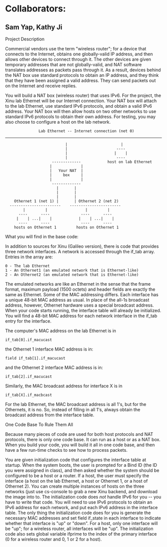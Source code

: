 # Collaborators:
## Sam Yap, Kathy Ji


Project Description


  Commercial vendors use the term "wireless router"; for a device that
connects to the Internet, obtains one globally-valid IP address, and then
allows other devices to connect through it.  The other devices are given
temporary addresses that are not globally-valid, and NAT software
translates addresses as packets pass through it.  As a result, devices
behind the NAT box use standard protocols to obtain an IP address, and
they think that they have been assigned a valid address.  They can send
packets out on the Internet and receive replies.

   You will build a NAT box (wireless router) that uses IPv6. For the
project, the Xinu lab Ethernet will be our Internet connection.  Your
NAT box will attach to the lab Ethernet, use standard IPv6 protocols,
and obtain a valid IPv6 address.  Your NAT box will then allow hosts
on two other networks to use standard IPv6 protocols to obtain their
own address.  For testing, you may also choose to configure a host on
the lab network.


                   Lab Ethernet -- Internet connection (net 0)
------------------------------------------------------------------------
                               |                        |
                               |                      ----
                               |                     |    |
                               |                      ----
                         -------------            host on lab Ethernet
                        |             |
                        |   Your NAT  |
                        |     box     |
                        |             |
                         -------------
                           |       |
                           |       |
                           |       |
        Othernet 1 (net 1) |       | Othernet 2 (net 2)
      -----------------------    -----------------------
            |         |                 |         |
          ----      ----              ----      ----
         |    | ...|    |            |    | ...|    |
          ----      ----              ----      ----
        hosts on Othernet 1         hosts on Othernet 1


What you will find in the base code:

   In addition to sources for Xinu (Galileo version), there is code that
provides three network interfaces.  A network is accessed through the
if_tab array.  Entries in the array are:

	0 - The lab Ethernet
	1 - An Othernet1 (an emulated network that is Ethernet-like)
	2 - An Othernet2 (an emulated network that is Ethernet-like)

The emulated networks are like an Ethernet in the sense that the frame
format, maximum payload (1500 octets) and header fields are exactly the
same as Ethernet.  Some of the MAC addressing differs.  Each interface
has a unique 48-bit MAC address as usual.   In place of the all-1s
broadcast address, however, Othernet hardware uses a special broadcast
address.  When your code starts running, the interface table will already
be initialized.  You will find a 48-bit MAC address for each network
interface in the if_tab entry for the interface.

The computer's MAC address on the lab Ethernet is in

	if_tab[0].if_macucast

the Othernet 1 interface MAC address is in:

	field if_tab[1].if_macucast

and the Othernet 2 interface MAC address is in:

	if_tab[2].if_macucast

Similarly, the MAC broadcast address for interface X is in

	if_tab[X].if_macbcast

For the lab Ethernet, the MAC broadcast address is all 1's, but for the
Othernets, it is no.  So, instead of filling in all 1's, always obtain the
broadcast address from the interface table.

One Code Base To Rule Them All

   Because many pieces of code are used for both host protocols and NAT
protocols, there is only one code base.  It can run as a host or as a
NAT box.  When you build your code, you will build it all in one code
base, and then have a few run-time checks to see how to process packets.

   You are given initialization code that configures the interface table
at startup.  When the system boots, the user is prompted for a Bind ID
(the ID you were assigned in class), and then asked whether the system
should be configured to  be a host or a router.  If a host, the user must
specify the interface (a host on the lab Ethernet, a host or Othernet 1,
or a host of Othernet 2).  You can create multiple instances of hosts on
the three networks (just use cs-console to grab a new Xinu backend, and
download the image into to.  The initialization code does *not* handle
IPv6 for you -- you have to write that code.  You will need to use IPv6
protocols to obtain an IPv6 address for each network, and put each IPv6
address in the interface table.  The only thing the initialization code
does for you is generate the necessary MAC addresses and set field
if_state in each interface to indicate whether that interface is "up" or
"down".  For a host, only one interface will be "up"; for a wireless
router, all interfaces will be "up".  The initialization code also sets
global variable ifprime to the index of the primary interface (0 for a
wireless router and 0, 1 or 2 for a host).


